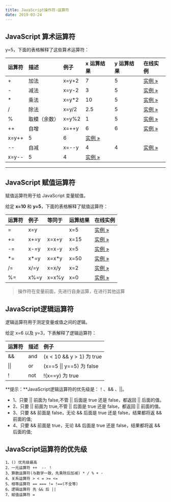 ```yaml
---
title: JavaScript操作符-运算符
date: 2019-03-24
---
```



## JavaScript 算术运算符

y=5，下面的表格解释了这些算术运算符：



| 运算符 | 描述         | 例子  | x 运算结果                                                   | y 运算结果 | 在线实例                                                     |
| :----- | :----------- | :---- | :----------------------------------------------------------- | :--------- | :----------------------------------------------------------- |
| +      | 加法         | x=y+2 | 7                                                            | 5          | [实例 »](https://www.runoob.com/try/try.php?filename=tryjs_oper_add) |
| -      | 减法         | x=y-2 | 3                                                            | 5          | [实例 »](https://www.runoob.com/try/try.php?filename=tryjs_oper_sub) |
| *      | 乘法         | x=y*2 | 10                                                           | 5          | [实例 »](https://www.runoob.com/try/try.php?filename=tryjs_oper_mult) |
| /      | 除法         | x=y/2 | 2.5                                                          | 5          | [实例 »](https://www.runoob.com/try/try.php?filename=tryjs_oper_div) |
| %      | 取模（余数） | x=y%2 | 1                                                            | 5          | [实例 »](https://www.runoob.com/try/try.php?filename=tryjs_oper_mod) |
| ++     | 自增         | x=++y | 6                                                            | 6          | [实例 »](https://www.runoob.com/try/try.php?filename=tryjs_oper_incr) |
| x=y++  | 5            | 6     | [实例 »](https://www.runoob.com/try/try.php?filename=tryjs_oper_incr2) |            |                                                              |
| --     | 自减         | x=--y | 4                                                            | 4          | [实例 »](https://www.runoob.com/try/try.php?filename=tryjs_oper_decr) |
| x=y--  | 5            | 4     | [实例 »](https://www.runoob.com/try/try.php?filename=tryjs_oper_decr2) |            |                                                              |



------

## JavaScript 赋值运算符

赋值运算符用于给 JavaScript 变量赋值。

给定 **x=10** 和 **y=5**，下面的表格解释了赋值运算符：

| 运算符 | 例子 | 等同于 | 运算结果 | 在线实例                                                     |
| :----- | :--- | :----- | :------- | :----------------------------------------------------------- |
| =      | x=y  |        | x=5      | [实例 »](https://www.runoob.com/try/try.php?filename=tryjs_oper_equal) |
| +=     | x+=y | x=x+y  | x=15     | [实例 »](https://www.runoob.com/try/try.php?filename=tryjs_oper_plusequal) |
| -=     | x-=y | x=x-y  | x=5      | [实例 »](https://www.runoob.com/try/try.php?filename=tryjs_oper_minequal) |
| *=     | x*=y | x=x*y  | x=50     | [实例 »](https://www.runoob.com/try/try.php?filename=tryjs_oper_multequal) |
| /=     | x/=y | x=x/y  | x=2      | [实例 »](https://www.runoob.com/try/try.php?filename=tryjs_oper_divequal) |
| %=     | x%=y | x=x%y  | x=0      | [实例 »](https://www.runoob.com/try/try.php?filename=tryjs_oper_modequal) |

>  操作符在变量前面，先进行自身运算，在进行其他运算

## JavaScript逻辑运算符

逻辑运算符用于测定变量或值之间的逻辑。

给定 x=6 以及 y=3，下表解释了逻辑运算符：

| 运算符 | 描述 | 例子                      |
| :----- | :--- | :------------------------ |
| &&     | and  | (x < 10 && y > 1) 为 true |
| \|\|   | or   | (x==5 \|\| y==5) 为 false |
| !      | not  | !(x==y) 为 true           |

**提示：**JavaScript逻辑运算符的优先级是：！、&& 、||。

- 1、只要 || 前面为 false,不管 || 后面是 true 还是 false，都返回 || 后面的值。
- 2、只要 || 前面为 true,不管 || 后面是 true 还是 false，都返回 || 前面的值。
- 3、只要 && 前面是 false，无论 && 后面是 true 还是 false，结果都将返 && 前面的值;
- 4、只要 && 前面是 true，无论 && 后面是 true 还是 false，结果都将返 && 后面的值;

## JavaScript运算符的优先级

```
1、() 优先级最高
2、一元运算符 ++  -- ！
3、算数运算符(与数学一致，先乘除后加减) * / % + -
4、关系运算符 > < = >= <= 
5、相等运算符 == === != !==(不全等)
6、逻辑运算符 先 && 后 ||
7、赋值运算符 =
```

